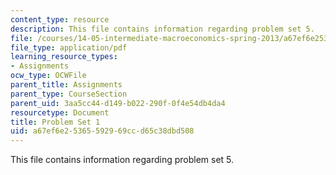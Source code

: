 ```yaml
---
content_type: resource
description: This file contains information regarding problem set 5.
file: /courses/14-05-intermediate-macroeconomics-spring-2013/a67ef6e25365592969ccd65c38dbd508_MIT14_05S13_pset5.pdf
file_type: application/pdf
learning_resource_types:
- Assignments
ocw_type: OCWFile
parent_title: Assignments
parent_type: CourseSection
parent_uid: 3aa5cc44-d149-b022-290f-0f4e54db4da4
resourcetype: Document
title: Problem Set 1
uid: a67ef6e2-5365-5929-69cc-d65c38dbd508
---
```

This file contains information regarding problem set 5.

